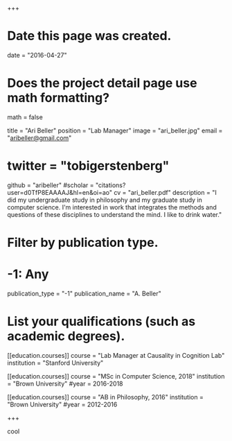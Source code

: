 +++
# Date this page was created.
date = "2016-04-27"

# Does the project detail page use math formatting?
math = false

title = "Ari Beller"
position = "Lab Manager"
image = "ari_beller.jpg"
email = "aribeller@gmail.com"
# twitter = "tobigerstenberg"
github = "aribeller"
#scholar = "citations?user=d0TfP8EAAAAJ&hl=en&oi=ao"
cv = "ari_beller.pdf"
description = "I did my undergraduate study in philosophy and my graduate study in computer science. I'm interested in work that integrates the methods and questions of these disciplines to understand the mind. I like to drink water."

# Filter by publication type.
# -1: Any
publication_type = "-1"
publication_name = "A. Beller"

# List your qualifications (such as academic degrees).
[[education.courses]]
  course = "Lab Manager at Causality in Cognition Lab"
  institution = "Stanford University"

[[education.courses]]
  course = "MSc in Computer Science, 2018"
  institution = "Brown University"
  #year = 2016-2018

[[education.courses]]
  course = "AB in Philosophy, 2016"
  institution = "Brown University"
  #year = 2012-2016
 
+++

cool

